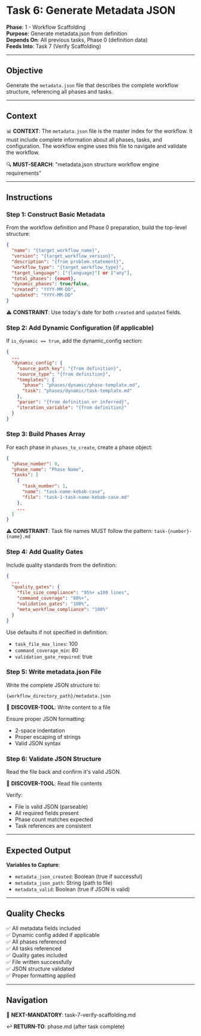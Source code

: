 # Task 6: Generate Metadata JSON

**Phase**: 1 - Workflow Scaffolding  
**Purpose**: Generate metadata.json from definition  
**Depends On**: All previous tasks, Phase 0 (definition data)  
**Feeds Into**: Task 7 (Verify Scaffolding)

---

## Objective

Generate the `metadata.json` file that describes the complete workflow structure, referencing all phases and tasks.

---

## Context

📊 **CONTEXT**: The `metadata.json` file is the master index for the workflow. It must include complete information about all phases, tasks, and configuration. The workflow engine uses this file to navigate and validate the workflow.

🔍 **MUST-SEARCH**: "metadata.json structure workflow engine requirements"

---

## Instructions

### Step 1: Construct Basic Metadata

From the workflow definition and Phase 0 preparation, build the top-level structure:

```json
{
  "name": "{target_workflow_name}",
  "version": "{target_workflow_version}",
  "description": "{from problem.statement}",
  "workflow_type": "{target_workflow_type}",
  "target_language": ["{language}"] or ["any"],
  "total_phases": {count},
  "dynamic_phases": true/false,
  "created": "YYYY-MM-DD",
  "updated": "YYYY-MM-DD"
}
```

⚠️ **CONSTRAINT**: Use today's date for both `created` and `updated` fields.

### Step 2: Add Dynamic Configuration (if applicable)

If `is_dynamic == true`, add the dynamic_config section:

```json
{
  ...
  "dynamic_config": {
    "source_path_key": "{from definition}",
    "source_type": "{from definition}",
    "templates": {
      "phase": "phases/dynamic/phase-template.md",
      "task": "phases/dynamic/task-template.md"
    },
    "parser": "{from definition or inferred}",
    "iteration_variable": "{from definition}"
  }
}
```

### Step 3: Build Phases Array

For each phase in `phases_to_create`, create a phase object:

```json
{
  "phase_number": 0,
  "phase_name": "Phase Name",
  "tasks": [
    {
      "task_number": 1,
      "name": "task-name-kebab-case",
      "file": "task-1-task-name-kebab-case.md"
    },
    ...
  ]
}
```

⚠️ **CONSTRAINT**: Task file names MUST follow the pattern: `task-{number}-{name}.md`

### Step 4: Add Quality Gates

Include quality standards from the definition:

```json
{
  ...
  "quality_gates": {
    "file_size_compliance": "95%+ ≤100 lines",
    "command_coverage": "80%+",
    "validation_gates": "100%",
    "meta_workflow_compliance": "100%"
  }
}
```

Use defaults if not specified in definition:
- `task_file_max_lines`: 100
- `command_coverage_min`: 80
- `validation_gate_required`: true

### Step 5: Write metadata.json File

Write the complete JSON structure to:

```
{workflow_directory_path}/metadata.json
```

📖 **DISCOVER-TOOL**: Write content to a file

Ensure proper JSON formatting:
- 2-space indentation
- Proper escaping of strings
- Valid JSON syntax

### Step 6: Validate JSON Structure

Read the file back and confirm it's valid JSON.

📖 **DISCOVER-TOOL**: Read file contents

Verify:
- File is valid JSON (parseable)
- All required fields present
- Phase count matches expected
- Task references are consistent

---

## Expected Output

**Variables to Capture**:
- `metadata_json_created`: Boolean (true if successful)
- `metadata_json_path`: String (path to file)
- `metadata_valid`: Boolean (true if JSON is valid)

---

## Quality Checks

✅ All metadata fields included  
✅ Dynamic config added if applicable  
✅ All phases referenced  
✅ All tasks referenced  
✅ Quality gates included  
✅ File written successfully  
✅ JSON structure validated  
✅ Proper formatting applied

---

## Navigation

🎯 **NEXT-MANDATORY**: task-7-verify-scaffolding.md

↩️ **RETURN-TO**: phase.md (after task complete)

